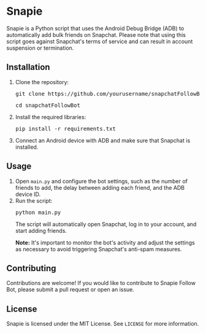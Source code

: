 <!DOCTYPE html>
<html>
<head>
	<title>Snapie</title>
</head>
<body>
	<h1>Snapie</h1>
	<p>Snapie is a Python script that uses the Android Debug Bridge (ADB) to automatically add bulk friends on Snapchat. Please note that using this script goes against Snapchat's terms of service and can result in account suspension or termination.</p>
  
<h2>Installation</h2>
<ol>
	<li>Clone the repository:</li>
	<pre>git clone https://github.com/yourusername/snapchatFollowBot.git</pre>
	<pre>cd snapchatFollowBot</pre>
	<li>Install the required libraries:</li>
	<pre>pip install -r requirements.txt</pre>
	<li>Connect an Android device with ADB and make sure that Snapchat is installed.</li>
</ol>

<h2>Usage</h2>
<ol>
	<li>Open <code>main.py</code> and configure the bot settings, such as the number of friends to add, the delay between adding each friend, and the ADB device ID.</li>
	<li>Run the script:</li>
	<pre>python main.py</pre>
	<p>The script will automatically open Snapchat, log in to your account, and start adding friends.</p>
	<p><strong>Note:</strong> It's important to monitor the bot's activity and adjust the settings as necessary to avoid triggering Snapchat's anti-spam measures.</p>
</ol>

<h2>Contributing</h2>
<p>Contributions are welcome! If you would like to contribute to Snapie Follow Bot, please submit a pull request or open an issue.</p>

<h2>License</h2>
<p>Snapie is licensed under the MIT License. See <code>LICENSE</code> for more information.</p>
</body>
</html>
